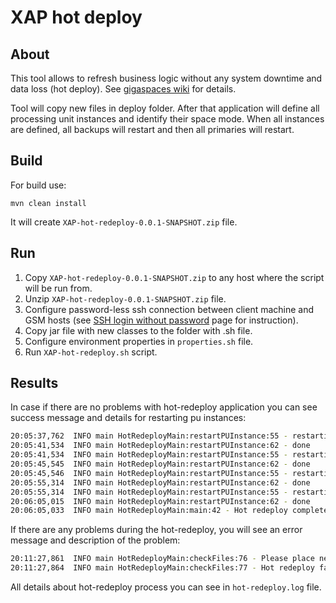 XAP hot deploy
===

About
---
This tool allows to refresh business logic without any system downtime and data loss (hot deploy).
See [gigaspaces wiki] for details.

Tool will copy new files in deploy folder. After that application will define all processing unit instances and identify their space mode.
When all instances are defined, all backups will restart and then all primaries will restart. 

Build
---
For build use:

    mvn clean install 
It will create `XAP-hot-redeploy-0.0.1-SNAPSHOT.zip` file.

Run
---

1. Copy `XAP-hot-redeploy-0.0.1-SNAPSHOT.zip` to any host where the script will be run from. 
2. Unzip `XAP-hot-redeploy-0.0.1-SNAPSHOT.zip` file.
3. Configure password-less ssh connection between client machine and GSM hosts (see [SSH login without password] page for instruction).
4. Copy jar file with new classes to the folder with .sh file.
5. Configure environment properties in `properties.sh` file.
6. Run `XAP-hot-redeploy.sh` script.

Results
---
In case if there are no problems with hot-redeploy application you can see success message and details for restarting pu instances: 
```sh
20:05:37,762  INFO main HotRedeployMain:restartPUInstance:55 - restarting instance 2 on localhost GSC PID:31794 mode:backup...
20:05:41,534  INFO main HotRedeployMain:restartPUInstance:62 - done
20:05:41,534  INFO main HotRedeployMain:restartPUInstance:55 - restarting instance 1 on localhost GSC PID:31791 mode:backup...
20:05:45,545  INFO main HotRedeployMain:restartPUInstance:62 - done
20:05:45,546  INFO main HotRedeployMain:restartPUInstance:55 - restarting instance 1 on localhost GSC PID:31794 mode:primary...
20:05:55,314  INFO main HotRedeployMain:restartPUInstance:62 - done
20:05:55,314  INFO main HotRedeployMain:restartPUInstance:55 - restarting instance 2 on localhost GSC PID:31791 mode:primary...
20:06:05,015  INFO main HotRedeployMain:restartPUInstance:62 - done
20:06:05,033  INFO main HotRedeployMain:main:42 - Hot redeploy completed successfully
```

If there are any problems during the hot-redeploy, you will see an error message and description of the problem:
```sh
20:11:27,861  INFO main HotRedeployMain:checkFiles:76 - Please place new files on all GSM machines and try again.
20:11:27,864  INFO main HotRedeployMain:checkFiles:77 - Hot redeploy failed
```

All details about hot-redeploy process you can see in `hot-redeploy.log` file.

[gigaspaces wiki]:http://wiki.gigaspaces.com/wiki/display/XAP96/Deploying+onto+the+Service+Grid#DeployingontotheServiceGrid-HotDeploy
[SSH login without password]:http://www.linuxproblem.org/art_9.html
